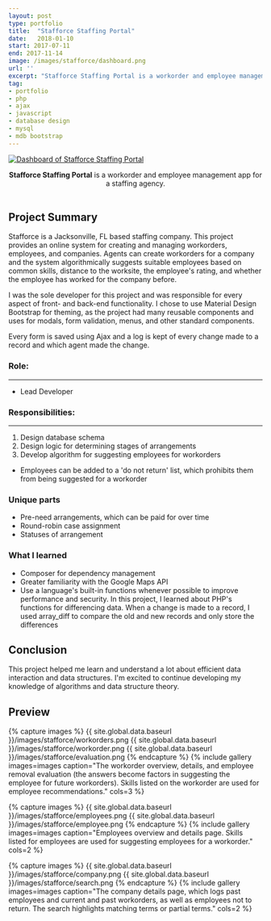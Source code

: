 ```yaml
---
layout: post
type: portfolio
title:  "Stafforce Staffing Portal"
date:   2018-01-10
start: 2017-07-11
end: 2017-11-14
image: /images/stafforce/dashboard.png
url: ''
excerpt: "Stafforce Staffing Portal is a workorder and employee management app for a staffing agency."
tag:
- portfolio
- php 
- ajax
- javascript
- database design
- mysql
- mdb bootstrap
---
```


<a href="{{ site.global.data.baseurl }}/images/stafforce/dashboard.png"><img src="{{ site.global.data.baseurl }}/images/stafforce/dashboard.png" class="thumbnail" alt="Dashboard of Stafforce Staffing Portal"></a>  
<center><b><a>Stafforce Staffing Portal</a></b> is a workorder and employee management app for a staffing agency.</center><br>

## Project Summary
Stafforce is a Jacksonville, FL based staffing company. This project provides an online system for creating and managing workorders, employees, and companies. Agents can create workorders for a company and the system algorithmically suggests suitable employees based on common skills, distance to the worksite, the employee's rating, and whether the employee has worked for the company before. 

I was the sole developer for this project and was responsible for every aspect of front- and back-end functionality. I chose to use Material Design Bootstrap for theming, as the project had many reusable components and uses for modals, form validation, menus, and other standard components. 

Every form is saved using Ajax and a log is kept of every change made to a record and which agent made the change. 

### Role:
---
 - Lead Developer

### Responsibilities:
--- 

1. Design database schema
1. Design logic for determining stages of arrangements
1. Develop algorithm for suggesting employees for workorders
- Employees can be added to a 'do not return' list, which prohibits them from being suggested for a workorder

### Unique parts
* Pre-need arrangements, which can be paid for over time
* Round-robin case assignment
* Statuses of arrangement

### What I learned
- Composer for dependency management
- Greater familiarity with the Google Maps API
- Use a language's built-in functions whenever possible to improve performance and security. In this project, I learned about PHP's functions for differencing data. When a change is made to a record, I used array_diff to compare the old and new records and only store the differences

## Conclusion
This project helped me learn and understand a lot about efficient data interaction and data structures. I'm excited to continue developing my knowledge of algorithms and data structure theory.

## Preview

{% capture images %}
	{{ site.global.data.baseurl }}/images/stafforce/workorders.png
 	{{ site.global.data.baseurl }}/images/stafforce/workorder.png
	{{ site.global.data.baseurl }}/images/stafforce/evaluation.png
{% endcapture %}
{% include gallery images=images caption="The workorder overview, details, and employee removal evaluation (the answers become factors in suggesting the employee for future workorders). Skills listed on the workorder are used for employee recommendations." cols=3 %}

{% capture images %}
	{{ site.global.data.baseurl }}/images/stafforce/employees.png
	{{ site.global.data.baseurl }}/images/stafforce/employee.png
{% endcapture %}
{% include gallery images=images caption="Employees overview and details page. Skills listed for employees are used for suggesting employees for a workorder." cols=2 %}

{% capture images %}
	{{ site.global.data.baseurl }}/images/stafforce/company.png
	{{ site.global.data.baseurl }}/images/stafforce/search.png
{% endcapture %}
{% include gallery images=images caption="The company details page, which logs past employees and current and past workorders, as well as employees not to return. The search highlights matching terms or partial terms." cols=2 %}
